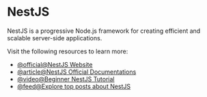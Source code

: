 # NestJS

NestJS is a progressive Node.js framework for creating efficient and scalable server-side applications.

Visit the following resources to learn more:

- [@official@NestJS Website](https://nestjs.com)
- [@article@NestJS Official Documentations](https://docs.nestjs.com)
- [@video@Beginner NestJS Tutorial](https://www.youtube.com/watch?v=GHTA143_b-s)
- [@feed@Explore top posts about NestJS](https://app.daily.dev/tags/nestjs?ref=roadmapsh)
